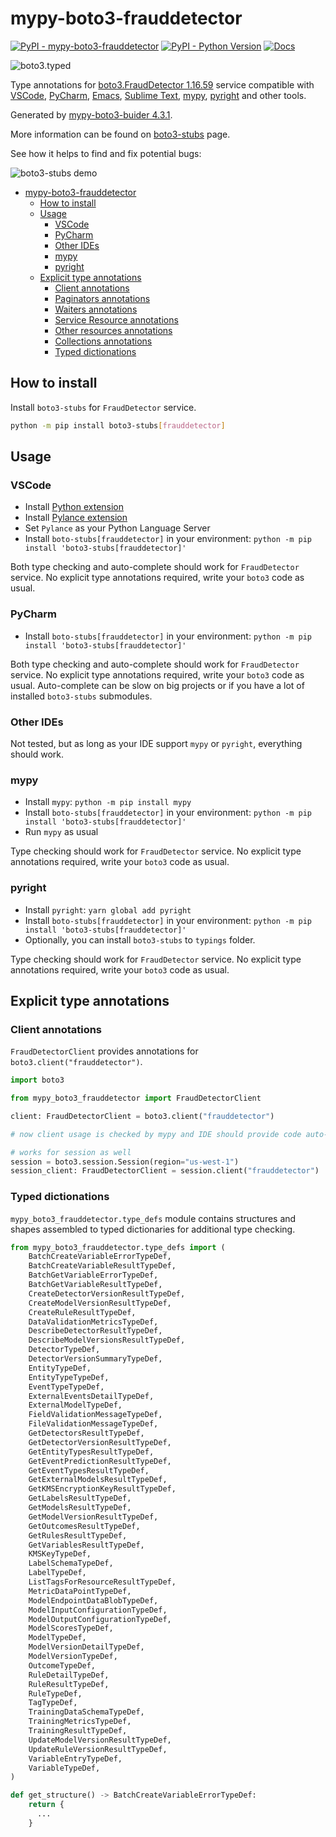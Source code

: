 # mypy-boto3-frauddetector

[![PyPI - mypy-boto3-frauddetector](https://img.shields.io/pypi/v/mypy-boto3-frauddetector.svg?color=blue)](https://pypi.org/project/mypy-boto3-frauddetector)
[![PyPI - Python Version](https://img.shields.io/pypi/pyversions/mypy-boto3-frauddetector.svg?color=blue)](https://pypi.org/project/mypy-boto3-frauddetector)
[![Docs](https://img.shields.io/readthedocs/mypy-boto3-builder.svg?color=blue)](https://mypy-boto3-builder.readthedocs.io/)

![boto3.typed](https://github.com/vemel/mypy_boto3_builder/raw/master/logo.png)

Type annotations for
[boto3.FraudDetector 1.16.59](https://boto3.amazonaws.com/v1/documentation/api/1.16.59/reference/services/frauddetector.html#FraudDetector) service
compatible with
[VSCode](https://code.visualstudio.com/),
[PyCharm](https://www.jetbrains.com/pycharm/),
[Emacs](https://www.gnu.org/software/emacs/),
[Sublime Text](https://www.sublimetext.com/),
[mypy](https://github.com/python/mypy),
[pyright](https://github.com/microsoft/pyright)
and other tools.

Generated by [mypy-boto3-buider 4.3.1](https://github.com/vemel/mypy_boto3_builder).

More information can be found on [boto3-stubs](https://pypi.org/project/boto3-stubs/) page.

See how it helps to find and fix potential bugs:

![boto3-stubs demo](https://github.com/vemel/mypy_boto3_builder/raw/master/demo.gif)

- [mypy-boto3-frauddetector](#mypy-boto3-frauddetector)
  - [How to install](#how-to-install)
  - [Usage](#usage)
    - [VSCode](#vscode)
    - [PyCharm](#pycharm)
    - [Other IDEs](#other-ides)
    - [mypy](#mypy)
    - [pyright](#pyright)
  - [Explicit type annotations](#explicit-type-annotations)
    - [Client annotations](#client-annotations)
    - [Paginators annotations](#paginators-annotations)
    - [Waiters annotations](#waiters-annotations)
    - [Service Resource annotations](#service-resource-annotations)
    - [Other resources annotations](#other-resources-annotations)
    - [Collections annotations](#collections-annotations)
    - [Typed dictionations](#typed-dictionations)

## How to install

Install `boto3-stubs` for `FraudDetector` service.

```bash
python -m pip install boto3-stubs[frauddetector]
```

## Usage

### VSCode

- Install [Python extension](https://marketplace.visualstudio.com/items?itemName=ms-python.python)
- Install [Pylance extension](https://marketplace.visualstudio.com/items?itemName=ms-python.vscode-pylance)
- Set `Pylance` as your Python Language Server
- Install `boto-stubs[frauddetector]` in your environment: `python -m pip install 'boto3-stubs[frauddetector]'`

Both type checking and auto-complete should work for `FraudDetector` service.
No explicit type annotations required, write your `boto3` code as usual.

### PyCharm

- Install `boto-stubs[frauddetector]` in your environment: `python -m pip install 'boto3-stubs[frauddetector]'`

Both type checking and auto-complete should work for `FraudDetector` service.
No explicit type annotations required, write your `boto3` code as usual.
Auto-complete can be slow on big projects or if you have a lot of installed `boto3-stubs` submodules.

### Other IDEs

Not tested, but as long as your IDE support `mypy` or `pyright`, everything should work.

### mypy

- Install `mypy`: `python -m pip install mypy`
- Install `boto-stubs[frauddetector]` in your environment: `python -m pip install 'boto3-stubs[frauddetector]'`
- Run `mypy` as usual

Type checking should work for `FraudDetector` service.
No explicit type annotations required, write your `boto3` code as usual.

### pyright

- Install `pyright`: `yarn global add pyright`
- Install `boto-stubs[frauddetector]` in your environment: `python -m pip install 'boto3-stubs[frauddetector]'`
- Optionally, you can install `boto3-stubs` to `typings` folder.

Type checking should work for `FraudDetector` service.
No explicit type annotations required, write your `boto3` code as usual.

## Explicit type annotations

### Client annotations

`FraudDetectorClient` provides annotations for `boto3.client("frauddetector")`.

```python
import boto3

from mypy_boto3_frauddetector import FraudDetectorClient

client: FraudDetectorClient = boto3.client("frauddetector")

# now client usage is checked by mypy and IDE should provide code auto-complete

# works for session as well
session = boto3.session.Session(region="us-west-1")
session_client: FraudDetectorClient = session.client("frauddetector")
```








### Typed dictionations

`mypy_boto3_frauddetector.type_defs` module contains structures and shapes assembled
to typed dictionaries for additional type checking.

```python
from mypy_boto3_frauddetector.type_defs import (
    BatchCreateVariableErrorTypeDef,
    BatchCreateVariableResultTypeDef,
    BatchGetVariableErrorTypeDef,
    BatchGetVariableResultTypeDef,
    CreateDetectorVersionResultTypeDef,
    CreateModelVersionResultTypeDef,
    CreateRuleResultTypeDef,
    DataValidationMetricsTypeDef,
    DescribeDetectorResultTypeDef,
    DescribeModelVersionsResultTypeDef,
    DetectorTypeDef,
    DetectorVersionSummaryTypeDef,
    EntityTypeDef,
    EntityTypeTypeDef,
    EventTypeTypeDef,
    ExternalEventsDetailTypeDef,
    ExternalModelTypeDef,
    FieldValidationMessageTypeDef,
    FileValidationMessageTypeDef,
    GetDetectorsResultTypeDef,
    GetDetectorVersionResultTypeDef,
    GetEntityTypesResultTypeDef,
    GetEventPredictionResultTypeDef,
    GetEventTypesResultTypeDef,
    GetExternalModelsResultTypeDef,
    GetKMSEncryptionKeyResultTypeDef,
    GetLabelsResultTypeDef,
    GetModelsResultTypeDef,
    GetModelVersionResultTypeDef,
    GetOutcomesResultTypeDef,
    GetRulesResultTypeDef,
    GetVariablesResultTypeDef,
    KMSKeyTypeDef,
    LabelSchemaTypeDef,
    LabelTypeDef,
    ListTagsForResourceResultTypeDef,
    MetricDataPointTypeDef,
    ModelEndpointDataBlobTypeDef,
    ModelInputConfigurationTypeDef,
    ModelOutputConfigurationTypeDef,
    ModelScoresTypeDef,
    ModelTypeDef,
    ModelVersionDetailTypeDef,
    ModelVersionTypeDef,
    OutcomeTypeDef,
    RuleDetailTypeDef,
    RuleResultTypeDef,
    RuleTypeDef,
    TagTypeDef,
    TrainingDataSchemaTypeDef,
    TrainingMetricsTypeDef,
    TrainingResultTypeDef,
    UpdateModelVersionResultTypeDef,
    UpdateRuleVersionResultTypeDef,
    VariableEntryTypeDef,
    VariableTypeDef,
)

def get_structure() -> BatchCreateVariableErrorTypeDef:
    return {
      ...
    }
```
